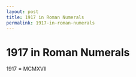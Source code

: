 ```yaml
---
layout: post
title: 1917 in Roman Numerals
permalink: 1917-in-roman-numerals
---
```


# 1917 in Roman Numerals

1917 = MCMXVII
